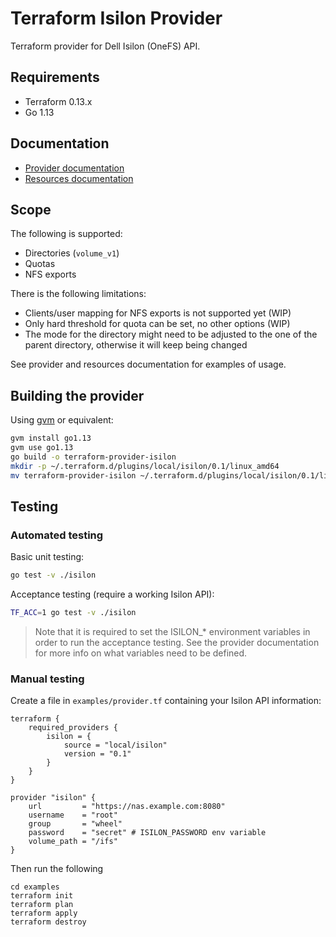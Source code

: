 # Terraform Isilon Provider

Terraform provider for Dell Isilon (OneFS) API.

## Requirements

* Terraform 0.13.x
* Go 1.13

## Documentation

* [Provider documentation](./website/docs/index.md)
* [Resources documentation](./website/docs/r)

## Scope

The following is supported:
* Directories (`volume_v1`)
* Quotas
* NFS exports

There is the following limitations:
* Clients/user mapping for NFS exports is not supported yet (WIP)
* Only hard threshold for quota can be set, no other options (WIP)
* The mode for the directory might need to be adjusted to the one of
the parent directory, otherwise it will keep being changed

See provider and resources documentation for examples of usage.

## Building the provider

Using [gvm](https://github.com/moovweb/gvm) or equivalent:
```bash
gvm install go1.13
gvm use go1.13
go build -o terraform-provider-isilon
mkdir -p ~/.terraform.d/plugins/local/isilon/0.1/linux_amd64
mv terraform-provider-isilon ~/.terraform.d/plugins/local/isilon/0.1/linux_amd64
```


## Testing

### Automated testing

Basic unit testing:
```bash
go test -v ./isilon
```

Acceptance testing (require a working Isilon API):
```bash
TF_ACC=1 go test -v ./isilon
```

> Note that it is required to set the ISILON_* environment variables in order to
> run the acceptance testing. See the provider documentation for more info on
> what variables need to be defined.

### Manual testing

Create a file in `examples/provider.tf` containing your Isilon API information:
```hcl
terraform {
    required_providers {
        isilon = {
            source = "local/isilon"
            version = "0.1"
        }
    }
}

provider "isilon" {
    url         = "https://nas.example.com:8080"
    username    = "root"
    group       = "wheel"
    password    = "secret" # ISILON_PASSWORD env variable
    volume_path = "/ifs"
}
```

Then run the following
```
cd examples
terraform init
terraform plan
terraform apply
terraform destroy
```
